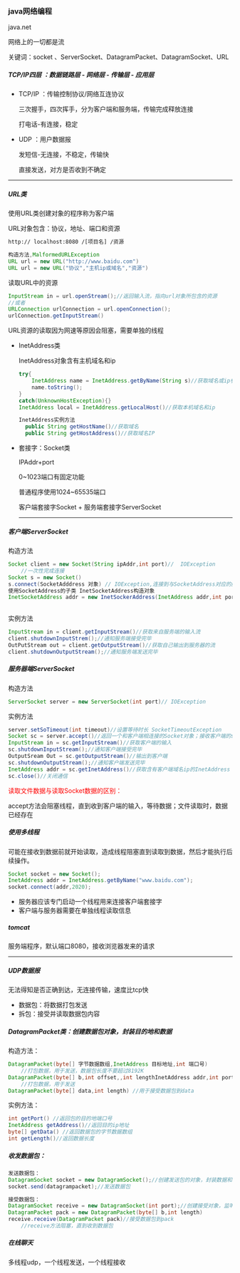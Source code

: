 ### java网络编程

java.net

网络上的一切都是流

关键词：socket 、ServerSocket、DatagramPacket、DatagramSocket、URL

##### TCP/IP四层  ：数据链路层 - 网络层 - 传输层 - 应用层

* TCP/IP ：传输控制协议/网络互连协议 

  三次握手，四次挥手，分为客户端和服务端，传输完成释放连接

  打电话-有连接，稳定

* UDP ：用户数据报

  发短信-无连接，不稳定，传输快

  直接发送，对方是否收到不确定



---

##### URL类

使用URL类创建对象的程序称为客户端

URL对象包含：协议，地址、端口和资源

```xml
http:// localhost:8080 /[项目名] /资源
```



```java
构造方法,MalformedURLException
URL url = new URL("http://www.baidu.com")
URL url = new URL("协议","主机ip或域名","资源")
```

读取URL中的资源

```java
InputStream in = url.openStream();//返回输入流，指向url对象所包含的资源
//或者
URLConnection urlConnection = url.openConnection();
urlConnection.getInputStream()
```

URL资源的读取因为网速等原因会阻塞，需要单独的线程

* InetAddress类

  InetAddress对象含有主机域名和ip

  ```java
  try{
      InetAddress name = InetAddress.getByName(String s)//获取域名或ip参数s的域名和ip
      name.toString();
  }
  catch(UnknownHostException){}
  InetAddress local = InetAddress.getLocalHost()//获取本机域名和ip
  ```

  ```java
  InetAddress实例方法
  	public String getHostName()//获取域名
  	public String getHostAddress()//获取域名IP
  ```

  

* 套接字：Socket类

  IPAddr+port

  0~1023端口有固定功能

  普通程序使用1024~65535端口

  客户端套接字Socket + 服务端套接字ServerSocket

  ---

  

#####  客户端ServerSocket

构造方法

```java
Socket client = new Socket(String ipAddr,int port)//  IOException
    //一次性完成连接
Socket s = new Socket()
s.connect(SocketAdddress 对象) // IOException,连接到与SocketAddress对应的服务器
使用SocketAddress的子类 InetSocketAddress构造对象
InetSocketAddress addr = new InetSockerAddress(InetAddress addr,int port) 
  
```

实例方法

```java
InputStream in = client.getInputStream()//获取来自服务端的输入流
client.shutdownInputStrem();//通知服务端接受完毕
OutPutStream out = client.getOutputStream()//获取自己输出到服务器的流
client.shutdownOutputStream();//通知服务端发送完毕
```

##### 服务器端ServerSocket

构造方法

```java
ServerSocket server = new ServerSocket(int port)// IOException
```

实例方法

```java
server.setSoTimeout(int timeout)//设置等待时长 SocketTimeoutException
Socket sc = server.accept()//返回一个和客户端相连接的Socket对象；接收客户端的socket对象
InputStream in = sc.getInputStream()//获取客户端的输入
sc.shutdownInputStream();//通知客户端接受完毕
OutputSream Out = sc.getOutputStream()//输出到客户端
sc.shutdownOutputStream();//通知客户端发送完毕
InetAddress addr = sc.getInetAddress()//获取含有客户端域名ip的InetAddress
sc.close()//关闭通信
```

<font color="red">读取文件数据与读取Socket数据的区别：</font>

accept方法会阻塞线程，直到收到客户端的输入，等待数据；文件读取时，数据已经存在

##### 使用多线程

可能在接收到数据前就开始读取，造成线程阻塞直到读取到数据，然后才能执行后续操作。

```java
Socket socket = new Socket();
InetAddress addr = InetAddress.getByName("www.baidu.com");
socket.connect(addr,2020);
```

* 服务器应该专门启动一个线程用来连接客户端套接字
* 客户端与服务器需要在单独线程读取信息



##### tomcat

服务端程序，默认端口8080，接收浏览器发来的请求

---

##### UDP数据报

无法得知是否正确到达，无连接传输，速度比tcp快

* 数据包：将数据打包发送
* 拆包：接受并读取数据包内容

##### DatagramPacket类：创建数据包对象，封装目的地和数据

构造方法：

```java
DatagramPacket(byte[] 字节数据数组,InetAddress 目标地址,int 端口号)
    //打包数据，用于发送，数据包长度不要超过8192K 
DatagramPacket(byte[] b,int offset,,int lengthInetAddress addr,int port)
    //打包数据，用于发送
DatagramPacket(byte[] data,int length) //用于接受数据包到data
```

实例方法：

```java
int getPort() //返回包的目的地端口号
InetAddress getAddress()//返回目的ip地址
byte[] getData() //返回数据包的字节数据数组
int getLength()//返回数据长度
```

##### 收发数据包：

```java
发送数据包：
DatagramSocket socket = new DatagramSocket();//创建发送包的对象，封装数据和地址
socket.send(datagrampacket);//发送数据包

接受数据包：
DatagramSocket receive = new DatagramSocket(int port);//创建接受对象，监听端口
DatagramPacket pack = new DatagramPacket(byte[] b,int length)
receive.receive(DatagramPacket pack)//接受数据包到pack
    //receive方法阻塞，直到收到数据包
```



##### 在线聊天

多线程udp，一个线程发送，一个线程接收